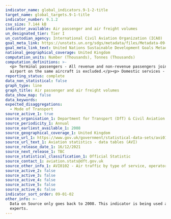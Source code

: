 ```yaml
---
indicator_name: global_indicators.9-1-2-title
target_name: global_targets.9-1-title
indicator_number: 9.1.2
csv_size: 7.144 kB
indicator_available: Air passenger and air freight volumes
un_designated_tier: Tier I
un_custodian_agency: International Civil Aviation Organization (ICAO)
goal_meta_link: https://unstats.un.org/sdgs/metadata/files/Metadata-09-01-02.pdf
goal_meta_link_text: United Nations Sustainable Development Goals Metadata (PDF 375 KB)
national_geographical_coverage: United Kingdom
computation_units: Number (Thousands), Tonnes (Thousands)
computation_definitions: >-
  <p> Terminal passengers - All revenue and non-revenue passengers joining or leaving an aircraft at a United Kingdom airport.</p><p> Freight - The weight of other property carried on an aircraft excluding mail and passengers’ and crews’ permitted baggage. Freight in transit through the
  airport on the same aircraft is excluded.</p><p> Domestic services - Services flown entirely within the United Kingdom.</p><p> International services - Services flown between the United Kingdom and places outside.</p>
reporting_status: complete
data_non_statistical: false
graph_type: line
graph_title: Air passenger and air freight volumes
data_show_map: false
data_keywords:
expected_disaggregations:
  - Mode of Transport
source_active_1: true
source_organisation_1: Department for Transport (DfT) & Civil Aviation Authority
source_periodicity_1: Annual
source_earliest_available_1: 2008
source_geographical_coverage_1: United Kingdom
source_url_1: https://www.gov.uk/government/statistical-data-sets/avi01-traffic-passenger-numbers-mode-of-travel-to-airport
source_url_text_1: Aviation statistics - data tables (AVI)
source_release_date_1: 16/12/2021
source_next_release_1: TBC
source_statistical_classification_1: Official Statistic 
source_contact_1: aviation.stats@dft.gov.uk
source_other_info_1: AVI0102 - Air traffic by type of service, operator and airport (ODS, 42.6KB)
source_active_2: false
source_active_3: false
source_active_4: false
source_active_5: false
source_active_6: false
indicator_sort_order: 09-01-02
other_info: >-
  Data on Source only goes back to 2008. This indicator is being used as an approximation of the UN SDG Indicator. Where possible, we will work to identify or develop UK data to meet the global indicator specification. This indicator has not been identified in collaboration with topic
  experts.
---
```

